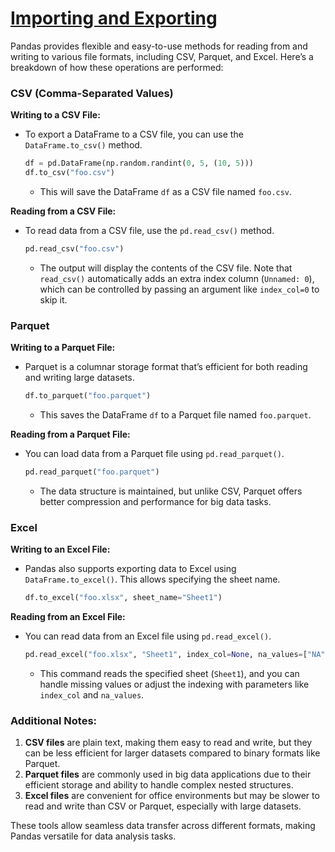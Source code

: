 # [Importing and Exporting](https://pandas.pydata.org/docs/user_guide/10min.html#importing-and-exporting-data)
Pandas provides flexible and easy-to-use methods for reading from and writing to various file formats, including CSV, Parquet, and Excel. Here’s a breakdown of how these operations are performed:

### CSV (Comma-Separated Values)

**Writing to a CSV File:**
- To export a DataFrame to a CSV file, you can use the `DataFrame.to_csv()` method.
  ```python
  df = pd.DataFrame(np.random.randint(0, 5, (10, 5)))
  df.to_csv("foo.csv")
  ```
  - This will save the DataFrame `df` as a CSV file named `foo.csv`.

**Reading from a CSV File:**
- To read data from a CSV file, use the `pd.read_csv()` method.
  ```python
  pd.read_csv("foo.csv")
  ```
  - The output will display the contents of the CSV file. Note that `read_csv()` automatically adds an extra index column (`Unnamed: 0`), which can be controlled by passing an argument like `index_col=0` to skip it.

### Parquet

**Writing to a Parquet File:**
- Parquet is a columnar storage format that’s efficient for both reading and writing large datasets.
  ```python
  df.to_parquet("foo.parquet")
  ```
  - This saves the DataFrame `df` to a Parquet file named `foo.parquet`.

**Reading from a Parquet File:**
- You can load data from a Parquet file using `pd.read_parquet()`.
  ```python
  pd.read_parquet("foo.parquet")
  ```
  - The data structure is maintained, but unlike CSV, Parquet offers better compression and performance for big data tasks.

### Excel

**Writing to an Excel File:**
- Pandas also supports exporting data to Excel using `DataFrame.to_excel()`. This allows specifying the sheet name.
  ```python
  df.to_excel("foo.xlsx", sheet_name="Sheet1")
  ```

**Reading from an Excel File:**
- You can read data from an Excel file using `pd.read_excel()`.
  ```python
  pd.read_excel("foo.xlsx", "Sheet1", index_col=None, na_values=["NA"])
  ```
  - This command reads the specified sheet (`Sheet1`), and you can handle missing values or adjust the indexing with parameters like `index_col` and `na_values`.

### Additional Notes:
1. **CSV files** are plain text, making them easy to read and write, but they can be less efficient for larger datasets compared to binary formats like Parquet.
2. **Parquet files** are commonly used in big data applications due to their efficient storage and ability to handle complex nested structures.
3. **Excel files** are convenient for office environments but may be slower to read and write than CSV or Parquet, especially with large datasets.

These tools allow seamless data transfer across different formats, making Pandas versatile for data analysis tasks.